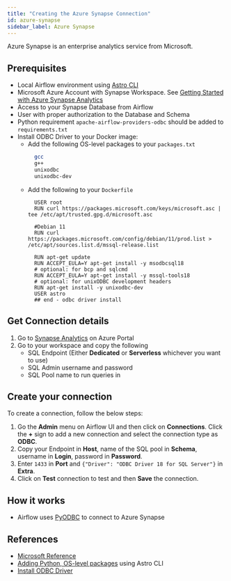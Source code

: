 ```yaml
---
title: "Creating the Azure Synapse Connection"
id: azure-synapse
sidebar_label: Azure Synapse
---
```


<head>
  <meta name="description" content="Learn how to create the Azure Synapse Connection." />
  <meta name="og:description" content="Learn how to create the Azure Synapse Connection." />
</head>

Azure Synapse is an enterprise analytics service from Microsoft.

## Prerequisites
- Local Airflow environment using [Astro CLI](https://docs.astronomer.io/astro/cli/overview)
- Microsoft Azure Account with Synapse Workspace. See [Getting Started with Azure Synapse Analytics](https://learn.microsoft.com/en-us/azure/synapse-analytics/get-started)
- Access to your Synapse Database from Airflow
- User with proper authorization to the Database and Schema
- Python requirement `apache-airflow-providers-odbc` should be added to `requirements.txt`
- Install ODBC Driver to your Docker image:
  - Add the following OS-level packages to your `packages.txt`
    ```bash
      gcc
      g++
      unixodbc
      unixodbc-dev
    ```
  - Add the following to your `Dockerfile`
    ```docker
      USER root
      RUN curl https://packages.microsoft.com/keys/microsoft.asc | tee /etc/apt/trusted.gpg.d/microsoft.asc

      #Debian 11
      RUN curl https://packages.microsoft.com/config/debian/11/prod.list > /etc/apt/sources.list.d/mssql-release.list

      RUN apt-get update
      RUN ACCEPT_EULA=Y apt-get install -y msodbcsql18
      # optional: for bcp and sqlcmd
      RUN ACCEPT_EULA=Y apt-get install -y mssql-tools18
      # optional: for unixODBC development headers
      RUN apt-get install -y unixodbc-dev
      USER astro
      ## end - odbc driver install
    ```

## Get Connection details
1. Go to [Synapse Analytics](https://portal.azure.com/#view/HubsExtension/BrowseResource/resourceType/Microsoft.Synapse%2Fworkspaces) on Azure Portal
2. Go to your workspace and copy the following
    - SQL Endpoint (Either **Dedicated** or **Serverless** whichever you want to use)
    - SQL Admin username and password
    - SQL Pool name to run queries in

## Create your connection

To create a connection, follow the below steps:

1. Go the **Admin** menu on Airflow UI and then click on **Connections**. Click the **+** sign to add a new connection and select the connection type as **ODBC**.
2. Copy your Endpoint in **Host**, name of the SQL pool in **Schema**, username in **Login**, password in **Password**.
3. Enter `1433` in **Port** and `{"Driver": "ODBC Driver 18 for SQL Server"}` in **Extra**.
4. Click on **Test** connection to test and then **Save** the connection.

<!-- ![azure-synapse](/img/guides/connection-azure-synapse.png) -->

## How it works
  - Airflow uses [PyODBC](https://github.com/mkleehammer/pyodbc) to connect to Azure Synapse

## References
- [Microsoft Reference](https://learn.microsoft.com/en-us/sql/connect/python/pyodbc/python-sql-driver-pyodbc?view=sql-server-ver16)
- [Adding Python, OS-level packages](https://docs.astronomer.io/astro/develop-project#add-python-os-level-packages-and-airflow-providers) using Astro CLI
- [Install ODBC Driver](https://learn.microsoft.com/en-us/sql/connect/odbc/linux-mac/installing-the-microsoft-odbc-driver-for-sql-server?view=sql-server-ver16&tabs=debian18-install%2Calpine17-install%2Cdebian8-install%2Credhat7-13-install%2Crhel7-offline#18)